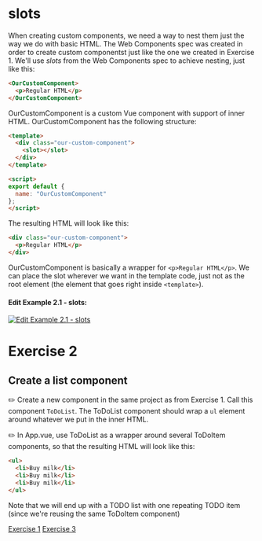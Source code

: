 # slots

When creating custom components, we need a way to nest them just the way we do with basic HTML. The Web Components spec was created in order to create custom componentst just like the one we created in Exercise 1. We'll use _slots_ from the Web Components spec to achieve nesting, just like this:


```html
<OurCustomComponent>
  <p>Regular HTML</p>
</OurCustomComponent>
```

OurCustomComponent is a custom Vue component with support of inner HTML. OurCustomComponent has the following structure:

```html
<template>
  <div class="our-custom-component">
    <slot></slot>
  </div>
</template>

<script>
export default {
  name: "OurCustomComponent"
};
</script>
```

The resulting HTML will look like this:
```html
<div class="our-custom-component">
  <p>Regular HTML</p>
</div>
```

OurCustomComponent is basically a wrapper for `<p>Regular HTML</p>`. We can place the slot wherever we want in the template code, just not as the root element (the element that goes right inside `<template>`).

#### Edit Example 2.1 - slots:
[![Edit Example 2.1 - slots](https://codesandbox.io/static/img/play-codesandbox.svg)](https://codesandbox.io/s/example-21-slots-vqwb7?fontsize=14&module=%2Fsrc%2FApp.vue)

# Exercise 2
## Create a list component

:pencil2: Create a new component in the same project as from Exercise 1. Call this component `ToDoList`.
The ToDoList component should wrap a `ul` element around whatever we put in the inner HTML.

:pencil2: In App.vue, use ToDoList as a wrapper around several ToDoItem components, so that the resulting HTML will look like this:

```html
<ul>
  <li>Buy milk</li>
  <li>Buy milk</li>
  <li>Buy milk</li>
</ul>
```

Note that we will end up with a TODO list with one repeating TODO item (since we're reusing the same ToDoItem component)

[Exercise 1](/exercise-1/)
[Exercise 3](/exercise-3/)
